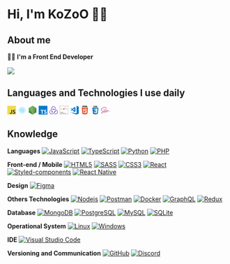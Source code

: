 # Hi, I'm KoZoO :man_technologist:

## About me

:man_technologist: <strong>I'm a Front End Developer</strong>


<img align='center' src="https://github-readme-stats.vercel.app/api?username=KoZooDev&show_icons=true">

## Languages and Technologies I use daily

<code><img height="20" src="https://raw.githubusercontent.com/github/explore/80688e429a7d4ef2fca1e82350fe8e3517d3494d/topics/javascript/javascript.png"></code>
<code><img height="20" src="https://raw.githubusercontent.com/github/explore/80688e429a7d4ef2fca1e82350fe8e3517d3494d/topics/react/react.png"></code>
<code><img height="20" src="https://raw.githubusercontent.com/github/explore/80688e429a7d4ef2fca1e82350fe8e3517d3494d/topics/nodejs/nodejs.png"></code>
<code><img height="20" src="https://raw.githubusercontent.com/github/explore/80688e429a7d4ef2fca1e82350fe8e3517d3494d/topics/typescript/typescript.png"></code>
<code><img height="20" src="https://raw.githubusercontent.com/github/explore/80688e429a7d4ef2fca1e82350fe8e3517d3494d/topics/redux/redux.png"></code>
<code><img height="20" src="https://raw.githubusercontent.com/github/explore/80688e429a7d4ef2fca1e82350fe8e3517d3494d/topics/styled-components/styled-components.png"></code>
<code><img height="20" src="https://raw.githubusercontent.com/github/explore/80688e429a7d4ef2fca1e82350fe8e3517d3494d/topics/visual-studio-code/visual-studio-code.png"></code>
<code><img height="20" src="https://raw.githubusercontent.com/github/explore/80688e429a7d4ef2fca1e82350fe8e3517d3494d/topics/html/html.png"></code>
<code><img height="20" src="https://raw.githubusercontent.com/github/explore/80688e429a7d4ef2fca1e82350fe8e3517d3494d/topics/css/css.png"></code>
<code><img height="20" src="https://raw.githubusercontent.com/github/explore/80688e429a7d4ef2fca1e82350fe8e3517d3494d/topics/sass/sass.png"></code>


## Knowledge

**Languages**
[![JavaScript](https://img.shields.io/badge/-JavaScript-black?style=flat-square&logo=javascript&link=https://github.com/KoZooDev/)](https://github.com/KoZooDev/)
[![TypeScript](https://img.shields.io/badge/-TypeScript-007ACC?style=flat-square&logo=typescript&link=https://github.com/KoZooDev/)](https://github.com/KoZooDev/)
[![Python](https://img.shields.io/badge/-Python-afd0ea?style=flat-square&logo=Python&link=https://github.com/KoZooDev/)](https://github.com/KoZooDev/)
[![PHP](https://img.shields.io/badge/-Php-afd0ea?style=flat-square&logo=Php&link=https://github.com/KoZooDev/)](https://github.com/KoZooDev/)

**Front-end / Mobile**
[![HTML5](https://img.shields.io/badge/-HTML5-E34F26?style=flat-square&logo=html5&logoColor=white&link=https://github.com/KoZooDev/)](https://github.com/KoZooDev/)
[![SASS](https://img.shields.io/badge/-SASS-ed9ac2?style=flat-square&logo=sass)](https://github.com/KoZooDev/)
[![CSS3](https://img.shields.io/badge/-CSS3-1572B6?style=flat-square&logo=css3&link=https://github.com/KoZooDev/)](https://github.com/KoZooDev/)
[![React](https://img.shields.io/badge/-React-black?style=flat-square&logo=react&link=https://github.com/KoZooDev/)](https://github.com/KoZooDev/)
[![Styled-components](https://img.shields.io/badge/-Styled%20Components-pink?style=flat-square&logo=styled-components)](https://github.com/KoZooDev/)
[![React Native](https://img.shields.io/badge/-ReactNative-black?style=flat-square&logo=react)](https://github.com/KoZooDev/)

**Design**
[![Figma](https://img.shields.io/badge/-Figma-ffbaba?style=flat-square&logo=figma)](https://github.com/KoZooDev/)

**Others Technologies**
[![Nodejs](https://img.shields.io/badge/-Nodejs-black?style=flat-square&logo=Node.js&link=https://github.com/KoZooDev/)](https://github.com/KoZooDev/)
[![Postman](https://img.shields.io/badge/-Postman-FFFFFF?style=flat-square&logo=Postman&link=https://github.com/KoZooDev/)](https://github.com/KoZooDev/)
[![Docker](https://img.shields.io/badge/-Docker-black?style=flat-square&logo=docker&link=https://github.com/KoZooDev/)](https://github.com/KoZooDev/)
[![GraphQL](https://img.shields.io/badge/-GraphQL-E10098?style=flat-square&logo=graphql&link=https://github.com/KoZooDev/)](https://github.com/KoZooDev/)
[![Redux](https://img.shields.io/badge/-Redux-764ABC?style=flat-square&logo=redux&link=https://github.com/KoZooDev/)](https://github.com/KoZooDev/)

**Database**
[![MongoDB](https://img.shields.io/badge/-MongoDB-black?style=flat-square&logo=mongodb&link=https://github.com/KoZooDev/)](https://github.com/KoZooDev/)
[![PostgreSQL](https://img.shields.io/badge/-PostgreSQL-336791?style=flat-square&logo=postgresql&link=https://github.com/KoZooDev/)](https://github.com/KoZooDev/)
[![MySQL](https://img.shields.io/badge/-MySQL-a0c4db?style=flat-square&logo=mysql&link=https://github.com/KoZooDev/)](https://github.com/KoZooDev/)
[![SQLite](https://img.shields.io/badge/-SQLite-003B57?style=flat-square&logo=sqlite&link=https://github.com/KoZooDev/)](https://github.com/KoZooDev/)


**Operational System**
[![Linux](https://img.shields.io/badge/-Linux-333333?style=flat-square&logo=Linux&link=https://github.com/KoZooDev/)](https://github.com/KoZooDev/)
[![Windows](https://img.shields.io/badge/-Windows-0078D6?style=flat-square&logo=Windows&link=https://github.com/KoZooDev/)](https://github.com/KoZooDev/)

**IDE**
[![Visual Studio Code](https://img.shields.io/badge/-Visual%20Studio%20Code-007ACC?style=flat-square&logo=VisualStudioCode&link=https://github.com/KoZooDev/)](https://github.com/KoZooDev/)

**Versioning and Communication**
[![GitHub](https://img.shields.io/badge/-GitHub-181717?style=flat-square&logo=github&link=https://github.com/KoZooDev/)](https://github.com/KoZooDev/)
[![Discord](https://img.shields.io/badge/-Discord-000000?style=flat-square&logo=Discord&link=https://github.com/KoZooDev/)](https://github.com/KoZooDev/)

